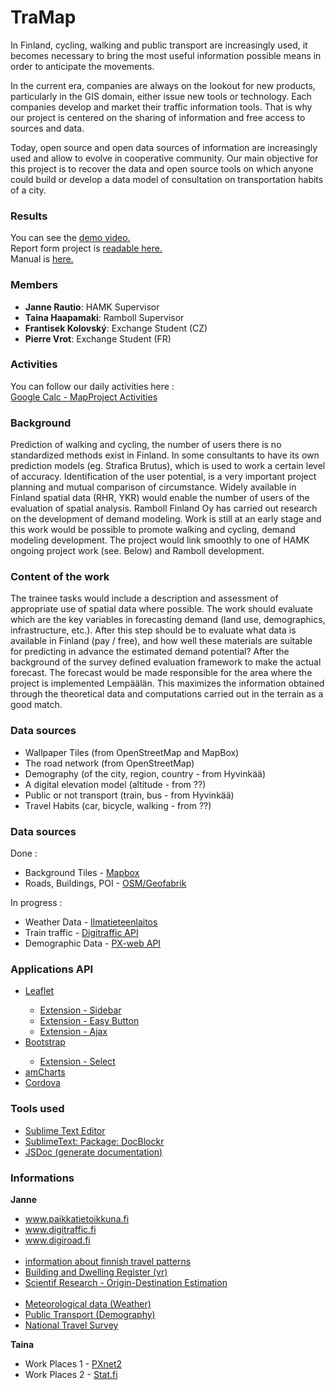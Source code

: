 # TraMap
In Finland, cycling, walking and public transport are increasingly used, it becomes necessary to bring the most useful information possible means in order to anticipate the movements.

In the current era, companies are always on the lookout for new products, particularly in the GIS domain, either issue new tools or technology. Each companies develop and market their traffic information tools. That is why our project is centered on the sharing of information and free access to sources and data.

Today, open source and open data sources of information are increasingly used and allow to evolve in cooperative community. Our main objective for this project is to recover the data and open source tools on which anyone could build or develop a data model of consultation on transportation habits of a city.

### Results

You can see the <a href="https://youtu.be/MeVcQAZ-tio">demo video.</a><br>
Report form project is <a href="doc/report/main.pdf">readable here.</a><br>
Manual is <a href="doc/manual">here.</a>

### Members

<ul>
  <li><b>Janne Rautio</b>: HAMK Supervisor</li>
  <li><b>Taina Haapamaki</b>: Ramboll Supervisor</li>
  <li><b>Frantisek Kolovský</b>: Exchange Student (CZ)</li>
  <li><b>Pierre Vrot</b>: Exchange Student (FR)</li>
</ul>

### Activities

You can follow our daily activities here : <br>
<a href="https://docs.google.com/spreadsheets/d/1jvHHMdqabpGf975vlxvEoDbC6yT3SY6uP99_pAy3raw/edit?usp=sharing">Google Calc - MapProject Activities</a>

### Background

Prediction of walking and cycling, the number of users there is no standardized methods exist in Finland. In some consultants to have its own prediction models (eg. Strafica Brutus), which is used to work a certain level of accuracy. Identification of the user potential, is a very important project planning and mutual comparison of circumstance. Widely available in Finland spatial data (RHR, YKR) would enable the number of users of the evaluation of spatial analysis. Ramboll Finland Oy has carried out research on the development of demand modeling. Work is still at an early stage and this work would be possible to promote walking and cycling, demand modeling development. The project would link smoothly to one of HAMK ongoing project work (see. Below) and Ramboll development.

### Content of the work

The trainee tasks would include a description and assessment of appropriate use of spatial data where possible. The work should evaluate which are the key variables in forecasting demand (land use, demographics, infrastructure, etc.). After this step should be to evaluate what data is available in Finland (pay / free), and how well these materials are suitable for predicting in advance the estimated demand potential? After the background of the survey defined evaluation framework to make the actual forecast. The forecast would be made responsible for the area where the project is implemented Lempäälän. This maximizes the information obtained through the theoretical data and computations carried out in the terrain as a good match.

### Data sources

<ul>
  <li>Wallpaper Tiles (from OpenStreetMap and MapBox) </li>
  <li>The road network (from OpenStreetMap) </li>
  <li>Demography (of the city, region, country - from Hyvinkää) </li>
  <li>A digital elevation model (altitude - from ??) </li>
  <li>Public or not transport (train, bus - from Hyvinkää) </li>
  <li>Travel Habits (car, bicycle, walking - from ??) </li>
</ul>

### Data sources

Done :
<ul>
  <li>Background Tiles - <a href="http://a.tiles.mapbox.com/v3/mapbox/maps.html">Mapbox</a></li>
  <li>Roads, Buildings, POI - <a href="http://download.geofabrik.de/europe.html">OSM/Geofabrik</a></li>
</ul>

In progress : 
<ul>
  <li>Weather Data - <a href="http://en.ilmatieteenlaitos.fi/open-data-manual">Ilmatieteenlaitos</a></li>
  <li>Train traffic - <a href="http://rata.digitraffic.fi/api/v1/doc/index.html">Digitraffic API</a></li>
  <li>Demographic Data - <a href="http://pxnet2.stat.fi/PXWeb/pxweb/en/StatFin/StatFin__vrm__tyokay/?rxid=b6c650f0-64c9-4f15-947c-ff21a6a21740">PX-web API</a></li>
</ul>

### Applications API

<ul>
  <li><a href="http://leafletjs.com/">Leaflet</a></li>
  <ul>
    <li><a href="https://github.com/Turbo87/leaflet-sidebar">Extension - Sidebar</a></li>
    <li><a href="https://github.com/CliffCloud/Leaflet.EasyButton">Extension - Easy Button</a></li>
    <li><a href="https://github.com/calvinmetcalf/leaflet-ajax">Extension - Ajax</a></li>
  </ul>
  <li><a href="http://getbootstrap.com/">Bootstrap</a></li>
  <ul>
    <li><a href="http://silviomoreto.github.io/bootstrap-select/">Extension - Select</a></li>
  </ul>
  <li><a href="http://www.amcharts.com/">amCharts</a></li>
  <li><a href="https://cordova.apache.org/">Cordova</a></li>
</ul>

### Tools used

<ul>
  <li><a href="http://www.sublimetext.com/">Sublime Text Editor</a></li>
  <li><a href="https://github.com/spadgos/sublime-jsdocs">SublimeText: Package: DocBlockr</a></li>
  <li><a href="https://github.com/jsdoc3/jsdoc">JSDoc (generate documentation)</a></li>
</ul>

### Informations

<b> Janne </b>
<ul>
  <li><a href="http://www.paikkatietoikkuna.fi">www.paikkatietoikkuna.fi</a><br></li>
  <li><a href="http://www.digitraffic.fi">www.digitraffic.fi</a><br></li>
  <li><a href="http://www.digiroad.fi">www.digiroad.fi</a><br></li><br>
  <li><a href="http://portal.liikennevirasto.fi/sivu/www/e/fta/research_development/national_travel_survey/results">information about finnish travel patterns</li>
  <li><a href="http://www.vrk.fi/default.aspx?id=40">Building and Dwelling Register (vr)</a></li>
  <li><a href="http://www.scirp.org/journal/articles.aspx?searchCode=+Origin-Destination+Estimation&searchField=keyword&page=1&SKID=0">Scientif Research - Origin-Destination Estimation</a></li><br>
  <li><a href="https://en.ilmatieteenlaitos.fi/open-data">Meteorological data (Weather)</li>
  <li><a href="http://www.reittiopas.fi/en/">Public Transport (Demography)</a></li>
  <li><a href="http://portal.liikennevirasto.fi/sivu/www/e/fta/research_development/national_travel_survey">National Travel Survey</a></li>
</ul>

<b> Taina </b>
<ul>
  <li>Work Places 1 - <a href="http://pxnet2.stat.fi/PXWeb/pxweb/en/StatFin/StatFin__vrm__tyokay/?rxid=b6c650f0-64c9-4f15-947c-ff21a6a21740">PXnet2</a></li>
  <li>Work Places 2 - <a href="http://www.stat.fi/tup/rajapintapalvelut/paavo_en.html">Stat.fi</a></li>
</ul>



